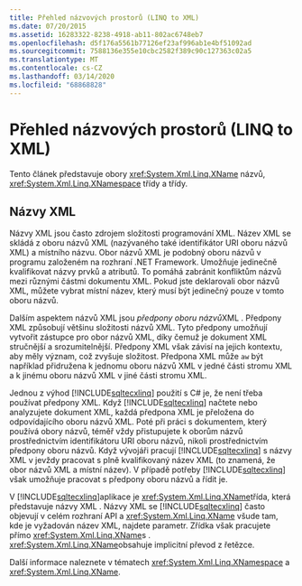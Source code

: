 ```yaml
---
title: Přehled názvových prostorů (LINQ to XML)
ms.date: 07/20/2015
ms.assetid: 16283322-8238-4918-ab11-802ac6748eb7
ms.openlocfilehash: d5f176a5561b77126ef23af996ab1e4bf51092ad
ms.sourcegitcommit: 7588136e355e10cbc2582f389c90c127363c02a5
ms.translationtype: MT
ms.contentlocale: cs-CZ
ms.lasthandoff: 03/14/2020
ms.locfileid: "68868828"
---
```

# <a name="namespaces-overview-linq-to-xml"></a>Přehled názvových prostorů (LINQ to XML)

Tento článek představuje obory <xref:System.Xml.Linq.XName> názvů, <xref:System.Xml.Linq.XNamespace> třídy a třídy.

## <a name="xml-names"></a>Názvy XML

Názvy XML jsou často zdrojem složitosti programování XML. Název XML se skládá z oboru názvů XML (nazývaného také identifikátor URI oboru názvů XML) a místního názvu. Obor názvů XML je podobný oboru názvů v programu založeném na rozhraní .NET Framework. Umožňuje jedinečně kvalifikovat názvy prvků a atributů. To pomáhá zabránit konfliktům názvů mezi různými částmi dokumentu XML. Pokud jste deklarovali obor názvů XML, můžete vybrat místní název, který musí být jedinečný pouze v tomto oboru názvů.

Dalším aspektem názvů XML jsou *předpony oboru názvů*XML . Předpony XML způsobují většinu složitosti názvů XML. Tyto předpony umožňují vytvořit zástupce pro obor názvů XML, díky čemuž je dokument XML stručnější a srozumitelnější. Předpony XML však závisí na jejich kontextu, aby měly význam, což zvyšuje složitost. Předpona XML může `aw` být například přidružena k jednomu oboru názvů XML v jedné části stromu XML a k jinému oboru názvů XML v jiné části stromu XML.

Jednou z výhod [!INCLUDE[sqltecxlinq](~/includes/sqltecxlinq-md.md)] použití s C# je, že není třeba používat předpony XML. Když [!INCLUDE[sqltecxlinq](~/includes/sqltecxlinq-md.md)] načtete nebo analyzujete dokument XML, každá předpona XML je přeložena do odpovídajícího oboru názvů XML. Poté při práci s dokumentem, který používá obory názvů, téměř vždy přistupujete k oborům názvů prostřednictvím identifikátoru URI oboru názvů, nikoli prostřednictvím předpony oboru názvů. Když vývojáři pracují [!INCLUDE[sqltecxlinq](~/includes/sqltecxlinq-md.md)] s názvy XML v jevždy pracovat s plně kvalifikovaný název XML (to znamená, že obor názvů XML a místní název). V případě potřeby [!INCLUDE[sqltecxlinq](~/includes/sqltecxlinq-md.md)] však umožňuje pracovat s předpony oboru názvů a řídit je.

V [!INCLUDE[sqltecxlinq](~/includes/sqltecxlinq-md.md)]aplikace je <xref:System.Xml.Linq.XName>třída, která představuje názvy XML . Názvy XML se [!INCLUDE[sqltecxlinq](~/includes/sqltecxlinq-md.md)] často objevují v celém rozhraní API a <xref:System.Xml.Linq.XName> všude tam, kde je vyžadován název XML, najdete parametr. Zřídka však pracujete přímo <xref:System.Xml.Linq.XName>s . <xref:System.Xml.Linq.XName>obsahuje implicitní převod z řetězce.

Další informace naleznete v tématech <xref:System.Xml.Linq.XNamespace> a <xref:System.Xml.Linq.XName>.

